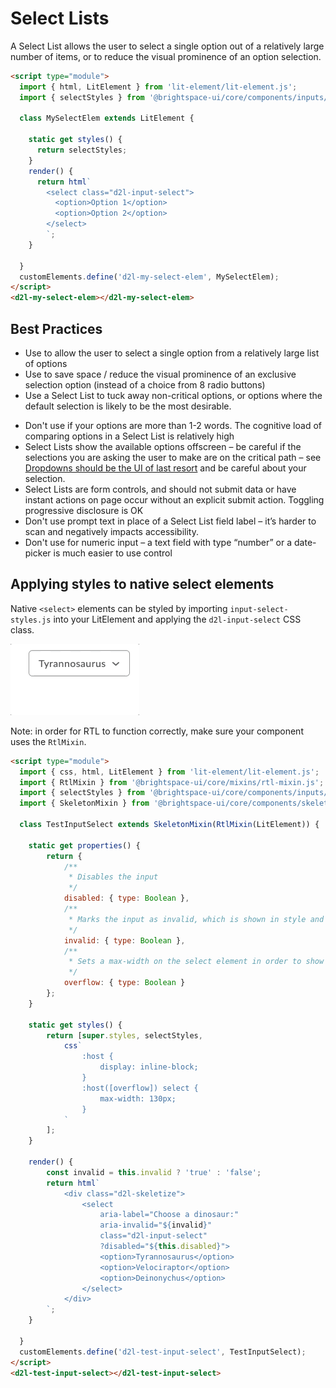 # Select Lists

A Select List allows the user to select a single option out of a relatively large number of items, or to reduce the visual prominence of an option selection.

<!-- docs: demo -->
```html
<script type="module">
  import { html, LitElement } from 'lit-element/lit-element.js';
  import { selectStyles } from '@brightspace-ui/core/components/inputs/input-select-styles.js';

  class MySelectElem extends LitElement {

    static get styles() {
      return selectStyles;
    }
    render() {
      return html`
        <select class="d2l-input-select">
          <option>Option 1</option>
          <option>Option 2</option>
        </select>
        `;
    }

  }
  customElements.define('d2l-my-select-elem', MySelectElem);
</script>
<d2l-my-select-elem></d2l-my-select-elem>
```

## Best Practices
<!-- docs: start best practices -->
<!-- docs: start dos -->
* Use to allow the user to select a single option from a relatively large list of options
* Use to save space / reduce the visual prominence of an exclusive selection option (instead of a choice from 8 radio buttons)
* Use a Select List to tuck away non-critical options, or options where the default selection is likely to be the most desirable.
<!-- docs: end dos -->

<!-- docs: start donts -->
* Don't use if your options are more than 1-2 words. The cognitive load of comparing options in a Select List is relatively high
* Select Lists show the available options offscreen – be careful if the selections you are asking the user to make are on the critical path – see [Dropdowns should be the UI of last resort](https://www.lukew.com/ff/entry.asp?1950) and be careful about your selection.
* Select Lists are form controls, and should not submit data or have instant actions on page occur without an explicit submit action.
Toggling progressive disclosure is OK
* Don't use prompt text in place of a Select List field label – it’s harder to scan and negatively impacts accessibility.
* Don't use for numeric input – a text field with type “number” or a date-picker is much easier to use control
<!-- docs: end donts -->
<!-- docs: end best practices -->

## Applying styles to native select elements

Native `<select>` elements can be styled by importing `input-select-styles.js` into your LitElement and applying the `d2l-input-select` CSS class.

<!-- docs: start hidden content -->
![example screenshot of select inputs](../screenshots/select.gif?raw=true)
<!-- docs: end hidden content -->

Note: in order for RTL to function correctly, make sure your component uses the `RtlMixin`.

<!-- docs: demo live name:d2l-test-input-select -->
```html
<script type="module">
  import { css, html, LitElement } from 'lit-element/lit-element.js';
  import { RtlMixin } from '@brightspace-ui/core/mixins/rtl-mixin.js';
  import { selectStyles } from '@brightspace-ui/core/components/inputs/input-select-styles.js';
  import { SkeletonMixin } from '@brightspace-ui/core/components/skeleton/skeleton-mixin.js';

  class TestInputSelect extends SkeletonMixin(RtlMixin(LitElement)) {

    static get properties() {
		return {
			/**
			 * Disables the input
			 */
			disabled: { type: Boolean },
			/**
			 * Marks the input as invalid, which is shown in style and also is reflected in `aria-invalid`
			 */
			invalid: { type: Boolean },
			/**
			 * Sets a max-width on the select element in order to show overflow styles
			 */
			overflow: { type: Boolean }
		};
	}

	static get styles() {
		return [super.styles, selectStyles,
			css`
				:host {
					display: inline-block;
				}
				:host([overflow]) select {
					max-width: 130px;
				}
			`
		];
	}

	render() {
		const invalid = this.invalid ? 'true' : 'false';
		return html`
			<div class="d2l-skeletize">
				<select
					aria-label="Choose a dinosaur:"
					aria-invalid="${invalid}"
					class="d2l-input-select"
					?disabled="${this.disabled}">
					<option>Tyrannosaurus</option>
					<option>Velociraptor</option>
					<option>Deinonychus</option>
				</select>
			</div>
		`;
	}

  }
  customElements.define('d2l-test-input-select', TestInputSelect);
</script>
<d2l-test-input-select></d2l-test-input-select>
```
